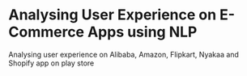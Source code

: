 # Analysing User Experience on E-Commerce Apps using NLP
 Analysing user experience on Alibaba, Amazon, Flipkart, Nyakaa and Shopify app on play store
